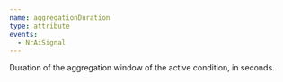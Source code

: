 ```yaml
---
name: aggregationDuration
type: attribute
events:
  - NrAiSignal
---
```


Duration of the aggregation window of the active condition, in seconds.